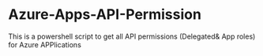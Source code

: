 # Azure-Apps-API-Permission
This is a powershell script to get all API permissions (Delegated&amp; App roles) for Azure APPlications
